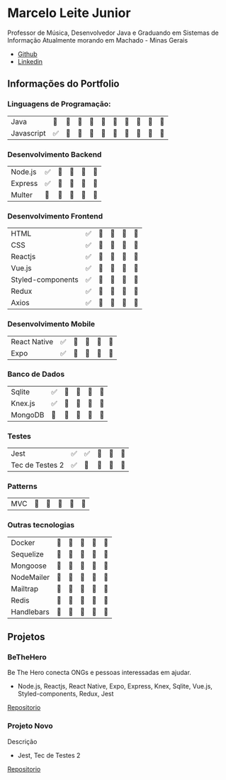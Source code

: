 # Marcelo Leite Junior

Professor de Música, Desenvolvedor Java e Graduando em Sistemas de Informação
Atualmente morando em Machado - Minas Gerais

- [Github](https://github.com/mleitejunior/)
- [Linkedin](https://www.linkedin.com/in/marcelo-leite-junior-472a9313a/)

## Informações do Portfolio

### Linguagens de Programação: 
| | | | | | | | | | | |
|---|---|---|---|---|---|---|---|---|---|---|  
| Java | :black_square_button: | :black_square_button: | :black_square_button: | :black_square_button: | :black_square_button: | :black_square_button: | :black_square_button: | :black_square_button: | :black_square_button: | :black_square_button: |
| Javascript | :white_check_mark: | :black_square_button: | :black_square_button: | :black_square_button: | :black_square_button: | :black_square_button: | :black_square_button: | :black_square_button: | :black_square_button: | :black_square_button: |

### Desenvolvimento Backend
| | | | | | |
|---|---|---|---|---|---|
| Node.js | :white_check_mark: | :black_square_button: | :black_square_button: | :black_square_button: | :black_square_button: |
| Express | :white_check_mark: | :black_square_button: | :black_square_button: | :black_square_button: | :black_square_button: |
| Multer | :black_square_button: | :black_square_button: | :black_square_button: | :black_square_button: | :black_square_button: |

### Desenvolvimento Frontend
| | | | | | |
|---|---|---|---|---|---|
| HTML | :white_check_mark: | :black_square_button: | :black_square_button: | :black_square_button: | :black_square_button: |
| CSS | :white_check_mark: | :black_square_button: | :black_square_button: | :black_square_button: | :black_square_button: |
| Reactjs | :white_check_mark: | :black_square_button: | :black_square_button: | :black_square_button: | :black_square_button: |
| Vue.js | :white_check_mark: | :black_square_button: | :black_square_button: | :black_square_button: | :black_square_button: |
| Styled-components | :white_check_mark: | :black_square_button: | :black_square_button: | :black_square_button: | :black_square_button: |
| Redux | :white_check_mark: | :black_square_button: | :black_square_button: | :black_square_button: | :black_square_button: |
| Axios | :white_check_mark: | :black_square_button: | :black_square_button: | :black_square_button: | :black_square_button: |

### Desenvolvimento Mobile
| | | | | | |
|---|---|---|---|---|---|
| React Native | :white_check_mark: | :black_square_button: | :black_square_button: | :black_square_button: | :black_square_button: |
| Expo | :white_check_mark: | :black_square_button: | :black_square_button: | :black_square_button: | :black_square_button: |

### Banco de Dados
| | | | | | |
|---|---|---|---|---|---|
| Sqlite | :white_check_mark: | :black_square_button: | :black_square_button: | :black_square_button: | :black_square_button: |
| Knex.js | :white_check_mark: | :black_square_button: | :black_square_button: | :black_square_button: | :black_square_button: |
| MongoDB | :black_square_button: | :black_square_button: | :black_square_button: | :black_square_button: | :black_square_button: |

### Testes
| | | | | | |
|---|---|---|---|---|---|
| Jest | :white_check_mark: | :white_check_mark: | :black_square_button: | :black_square_button: | :black_square_button: |
| Tec de Testes 2 | :white_check_mark: | :black_square_button: | :black_square_button: | :black_square_button: | :black_square_button: |

### Patterns
| | | | | | |
|---|---|---|---|---|---|
| MVC | :black_square_button: | :black_square_button: | :black_square_button: | :black_square_button: | :black_square_button: |

### Outras tecnologias
| | | | | | |
|---|---|---|---|---|---|
| Docker | :black_square_button: | :black_square_button: | :black_square_button: | :black_square_button: | :black_square_button: |
| Sequelize | :black_square_button: | :black_square_button: | :black_square_button: | :black_square_button: | :black_square_button: |
| Mongoose | :black_square_button: | :black_square_button: | :black_square_button: | :black_square_button: | :black_square_button: |
| NodeMailer | :black_square_button: | :black_square_button: | :black_square_button: | :black_square_button: | :black_square_button: |
| Mailtrap | :black_square_button: | :black_square_button: | :black_square_button: | :black_square_button: | :black_square_button: |
| Redis | :black_square_button: | :black_square_button: | :black_square_button: | :black_square_button: | :black_square_button: |
| Handlebars | :black_square_button: | :black_square_button: | :black_square_button: | :black_square_button: | :black_square_button: |

## Projetos

### BeTheHero
Be The Hero conecta ONGs e pessoas interessadas em ajudar.

- Node.js, Reactjs, React Native, Expo, Express, Knex, Sqlite, Vue.js, Styled-components, Redux,  Jest

[Repositorio](https://github.com/mleitejunior/be-the-hero)

### Projeto Novo
Descrição

- Jest, Tec de Testes 2

[Repositorio](http://naoexiste.com)
